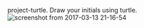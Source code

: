 project-turtle.
Draw your initials using turtle.
![screenshot from 2017-03-13 21-16-54](https://cloud.githubusercontent.com/assets/12031152/23862422/f72209b4-0832-11e7-9db4-bc539a0eb60e.png)

